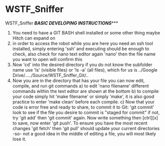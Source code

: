 # WSTF_Sniffer
WSTF_Sniffer
*********BASIC DEVELOPING INSTRUCTIONS************
1) You need to have a GIT BASH shell installed or some other thing maybe Hitch can expand on
2) in order to access the robot while you are here you need an ssh tool installed, simply entering 'ssh' and executing should be 
   enough to check, also check for nano text editor again 'nano' then the file name you want to open will confirm this
3) Now 'cd' into the desired directory if you do not know the subfolder name use 'ls' (visible files) or 'ls -a' (all files), 
   which for us is ../Google Drive/...../Source/WSTF_Sniffer_Git/..
4) Now you are in the directory that has your file you can now edit, compile, and run git commands
     a) to edit 'nano filename' different commands within the text editor are shown at the bottom
     b) to compile your code simply hit 'make filename' or simply 'make', it is also good practice to enter 'make clean' before 
        each compile. 
     c) Now that your code is error free and ready to share, to commit it to Git: 'git commit' look to see if the file you desire 
        to commit is "staged for commit"
            if not, try 'git add' then 'git commit' again. Now write something then [ctrl][x] to save, now enter 'git push'.
To ensure you have the most recent changes 'git fetch' then 'git pull' should update your current directories -so- not a good 
idea in the middle of editing a file, you will most likely lose it.

